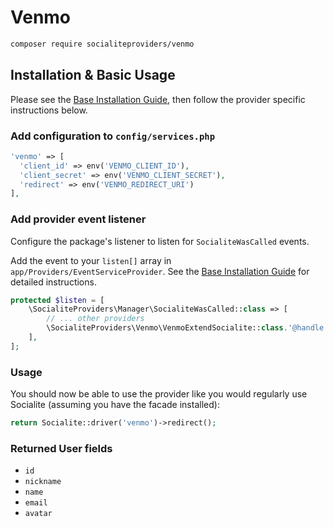 # Venmo

```bash
composer require socialiteproviders/venmo
```

## Installation & Basic Usage

Please see the [Base Installation Guide](https://socialiteproviders.com/usage/), then follow the provider specific instructions below.

### Add configuration to `config/services.php`

```php
'venmo' => [    
  'client_id' => env('VENMO_CLIENT_ID'),  
  'client_secret' => env('VENMO_CLIENT_SECRET'),  
  'redirect' => env('VENMO_REDIRECT_URI') 
],
```

### Add provider event listener

Configure the package's listener to listen for `SocialiteWasCalled` events.

Add the event to your `listen[]` array in `app/Providers/EventServiceProvider`. See the [Base Installation Guide](https://socialiteproviders.com/usage/) for detailed instructions.

```php
protected $listen = [
    \SocialiteProviders\Manager\SocialiteWasCalled::class => [
        // ... other providers
        \SocialiteProviders\Venmo\VenmoExtendSocialite::class.'@handle',
    ],
];
```

### Usage

You should now be able to use the provider like you would regularly use Socialite (assuming you have the facade installed):

```php
return Socialite::driver('venmo')->redirect();
```

### Returned User fields

- ``id``
- ``nickname``
- ``name``
- ``email``
- ``avatar``
